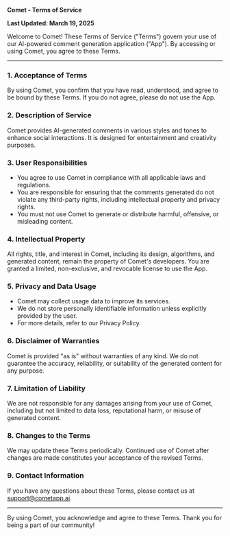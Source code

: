 **Comet - Terms of Service**

**Last Updated: March 19, 2025**

Welcome to Comet! These Terms of Service ("Terms") govern your use of our AI-powered comment generation application ("App"). By accessing or using Comet, you agree to these Terms.

---

### **1. Acceptance of Terms**
By using Comet, you confirm that you have read, understood, and agree to be bound by these Terms. If you do not agree, please do not use the App.

### **2. Description of Service**
Comet provides AI-generated comments in various styles and tones to enhance social interactions. It is designed for entertainment and creativity purposes.

### **3. User Responsibilities**
- You agree to use Comet in compliance with all applicable laws and regulations.
- You are responsible for ensuring that the comments generated do not violate any third-party rights, including intellectual property and privacy rights.
- You must not use Comet to generate or distribute harmful, offensive, or misleading content.

### **4. Intellectual Property**
All rights, title, and interest in Comet, including its design, algorithms, and generated content, remain the property of Comet's developers. You are granted a limited, non-exclusive, and revocable license to use the App.

### **5. Privacy and Data Usage**
- Comet may collect usage data to improve its services.
- We do not store personally identifiable information unless explicitly provided by the user.
- For more details, refer to our Privacy Policy.

### **6. Disclaimer of Warranties**
Comet is provided "as is" without warranties of any kind. We do not guarantee the accuracy, reliability, or suitability of the generated content for any purpose.

### **7. Limitation of Liability**
We are not responsible for any damages arising from your use of Comet, including but not limited to data loss, reputational harm, or misuse of generated content.

### **8. Changes to the Terms**
We may update these Terms periodically. Continued use of Comet after changes are made constitutes your acceptance of the revised Terms.

### **9. Contact Information**
If you have any questions about these Terms, please contact us at support@cometapp.ai.

---

By using Comet, you acknowledge and agree to these Terms. Thank you for being a part of our community!

